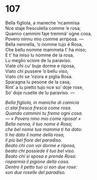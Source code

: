 # 107
  
Bella figliola, a maneche ’ncammisa  
Nce staje fresculella comme ’e rosa;  
Quanno cammini faje tremmà’ ogne cosa,  
Povero ninnu mio comme arriposa. —  
Bella nennella, ’o nomme tujo è Rosa,  
Che bellu nomme mammeta t’ ha miso;  
E t’ ha miso lu nomme de la rosa,  
Lu meglio sciore de lu paraviso.  
Vìate chi cu’ buje dorme e riposa,  
Viato chi pussere ’o bellu viso,  
Viato chi se ’nzora e piglia Rosa.  
Sparagna lu pesone de la casa,  
Rint’ a lu pietto tujo nce so’ doje rose,  
So’ doje ruselle de lu paraviso. —

*Bella figliola, in maniche di camicia  
ci stai fresca fresca come rosa.  
Quando cammini tu freme ogni cosa.  
— « Povero nino mio come riposa! »  
Bella nenna, il tuo nome è Rosa;  
che bel nome tua mamma ti ha dato:  
ti ha dato il nome della rosa,  
il più bel fiore del paradiso.  
Beato chi con voi dorme e riposa,  
beato chi possiede il tuo bel viso.  
Beato chi si sposa e prende Rosa:  
risparmia il pigione della casa.  
Dentro il petto tuo ci son due rose:  
son due roselle del paradiso.*


